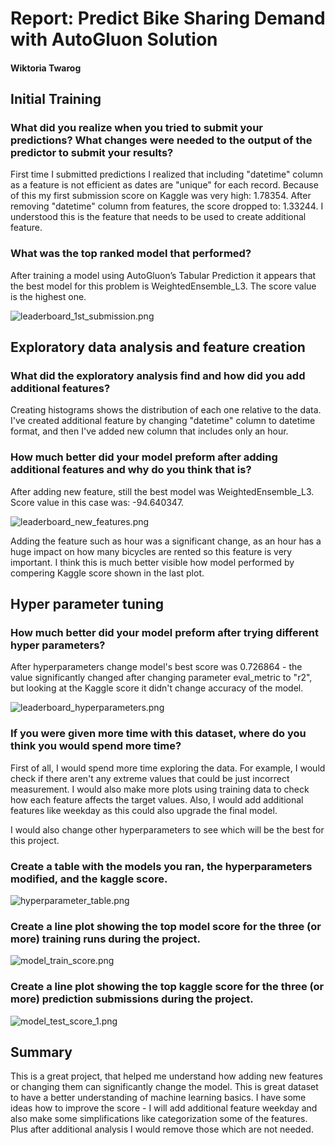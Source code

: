 # Report: Predict Bike Sharing Demand with AutoGluon Solution
#### Wiktoria Twarog

## Initial Training
### What did you realize when you tried to submit your predictions? What changes were needed to the output of the predictor to submit your results?
First time I submitted predictions I realized that including "datetime" column as a feature is not efficient as dates are "unique" for each record. Because of this my first submission score on Kaggle  was very high: 1.78354. After removing "datetime" column from features, the score dropped to: 1.33244. I understood this is the feature that needs to be used to create additional feature.

### What was the top ranked model that performed?
After training a model using AutoGluon’s Tabular Prediction it appears that the best model for this problem is WeightedEnsemble_L3. The score value is the highest one.

![leaderboard_1st_submission.png](img/leaderboard_1st_submission.png)

## Exploratory data analysis and feature creation
### What did the exploratory analysis find and how did you add additional features?
Creating histograms shows the distribution of each one relative to the data.
I've created additional feature by changing "datetime" column to datetime format, and then I've added new column that includes only an hour.

### How much better did your model preform after adding additional features and why do you think that is?

After adding new feature, still the best model was WeightedEnsemble_L3.  Score value in this case was: -94.640347.

![leaderboard_new_features.png](img/leaderboard_new_features.png)

Adding the feature such as hour was a significant change, as an hour has a huge impact on how many bicycles are rented so this feature is very important.
I think this is much better visible how model performed by compering Kaggle score shown in the last plot.

## Hyper parameter tuning
### How much better did your model preform after trying different hyper parameters?

After hyperparameters change model's best score was 0.726864 - the value significantly changed after changing parameter eval_metric to "r2", but looking at the Kaggle score it didn't change accuracy of the model.

![leaderboard_hyperparameters.png](img/leaderboard_hyperparameters.png)

### If you were given more time with this dataset, where do you think you would spend more time?
First of all, I would spend more time exploring the data. For example, I would check if there aren't any extreme values that could be just incorrect measurement. I would also make more plots using training data to check how each feature affects the target values.
Also, I would add additional features like weekday as this could also upgrade the final model.

I would also change other hyperparameters to see which will be the best for this project.

### Create a table with the models you ran, the hyperparameters modified, and the kaggle score.

![hyperparameter_table.png](img/hyperparameter_table.png)

### Create a line plot showing the top model score for the three (or more) training runs during the project.

![model_train_score.png](img/model_train_score.png)

### Create a line plot showing the top kaggle score for the three (or more) prediction submissions during the project.

![model_test_score_1.png](img/model_test_score_1.png)

## Summary
This is a great project, that helped me understand how adding new features or changing them can significantly change the model. This is great dataset to have a better understanding of machine learning basics.
I have some ideas how to improve the score - I will add additional feature weekday and also make some simplifications like categorization some of the features. Plus after additional analysis I would remove those which are not needed.
